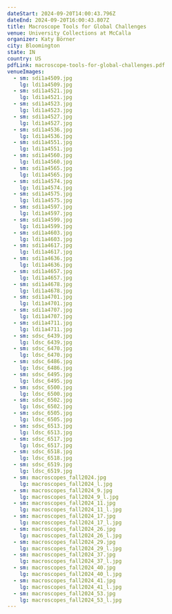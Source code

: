 ```yaml
---
dateStart: 2024-09-20T14:00:43.796Z
dateEnd: 2024-09-20T16:00:43.807Z
title: Macroscope Tools for Global Challenges
venue: University Collections at McCalla
organizer: Katy Börner
city: Bloomington
state: IN
country: US
pdfLink: macroscope-tools-for-global-challenges.pdf
venueImages:
  - sm: sdi1a4509.jpg
    lg: ldi1a4509.jpg
  - sm: sdi1a4521.jpg
    lg: ldi1a4521.jpg
  - sm: sdi1a4523.jpg
    lg: ldi1a4523.jpg
  - sm: sdi1a4527.jpg
    lg: ldi1a4527.jpg
  - sm: sdi1a4536.jpg
    lg: ldi1a4536.jpg
  - sm: sdi1a4551.jpg
    lg: ldi1a4551.jpg
  - sm: sdi1a4560.jpg
    lg: ldi1a4560.jpg
  - sm: sdi1a4565.jpg
    lg: ldi1a4565.jpg
  - sm: sdi1a4574.jpg
    lg: ldi1a4574.jpg
  - sm: sdi1a4575.jpg
    lg: ldi1a4575.jpg
  - sm: sdi1a4597.jpg
    lg: ldi1a4597.jpg
  - sm: sdi1a4599.jpg
    lg: ldi1a4599.jpg
  - sm: sdi1a4603.jpg
    lg: ldi1a4603.jpg
  - sm: sdi1a4617.jpg
    lg: ldi1a4617.jpg
  - sm: sdi1a4636.jpg
    lg: ldi1a4636.jpg
  - sm: sdi1a4657.jpg
    lg: ldi1a4657.jpg
  - sm: sdi1a4678.jpg
    lg: ldi1a4678.jpg
  - sm: sdi1a4701.jpg
    lg: ldi1a4701.jpg
  - sm: sdi1a4707.jpg
    lg: ldi1a4707.jpg
  - sm: sdi1a4711.jpg
    lg: ldi1a4711.jpg
  - sm: sdsc_6439.jpg
    lg: ldsc_6439.jpg
  - sm: sdsc_6470.jpg
    lg: ldsc_6470.jpg
  - sm: sdsc_6486.jpg
    lg: ldsc_6486.jpg
  - sm: sdsc_6495.jpg
    lg: ldsc_6495.jpg
  - sm: sdsc_6500.jpg
    lg: ldsc_6500.jpg
  - sm: sdsc_6502.jpg
    lg: ldsc_6502.jpg
  - sm: sdsc_6505.jpg
    lg: ldsc_6505.jpg
  - sm: sdsc_6513.jpg
    lg: ldsc_6513.jpg
  - sm: sdsc_6517.jpg
    lg: ldsc_6517.jpg
  - sm: sdsc_6518.jpg
    lg: ldsc_6518.jpg
  - sm: sdsc_6519.jpg
    lg: ldsc_6519.jpg
  - sm: macroscopes_fall2024.jpg
    lg: macroscopes_fall2024_l.jpg
  - sm: macroscopes_fall2024_9.jpg
    lg: macroscopes_fall2024_9_l.jpg
  - sm: macroscopes_fall2024_11.jpg
    lg: macroscopes_fall2024_11_l.jpg
  - sm: macroscopes_fall2024_17.jpg
    lg: macroscopes_fall2024_17_l.jpg
  - sm: macroscopes_fall2024_26.jpg
    lg: macroscopes_fall2024_26_l.jpg
  - sm: macroscopes_fall2024_29.jpg
    lg: macroscopes_fall2024_29_l.jpg
  - sm: macroscopes_fall2024_37.jpg
    lg: macroscopes_fall2024_37_l.jpg
  - sm: macroscopes_fall2024_40.jpg
    lg: macroscopes_fall2024_40_l.jpg
  - sm: macroscopes_fall2024_41.jpg
    lg: macroscopes_fall2024_41_l.jpg
  - sm: macroscopes_fall2024_53.jpg
    lg: macroscopes_fall2024_53_l.jpg
---
```

